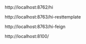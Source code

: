 http://localhost:8762/hi

http://localhost:8763/hi-resttemplate

http://localhost:8763/hi-feign

http://localhost:8100/